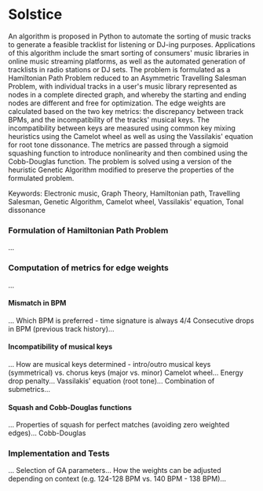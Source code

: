 # Solstice

An algorithm is proposed in Python to automate the sorting of music tracks to generate a feasible tracklist for listening or DJ-ing purposes.
Applications of this algorithm include the smart sorting of consumers' music libraries in online music streaming platforms, as well as the automated generation of tracklists in radio stations or DJ sets.
The problem is formulated as a Hamiltonian Path Problem reduced to an Asymmetric Travelling Salesman Problem,
with individual tracks in a user's music library represented as nodes in a complete directed graph,
and whereby the starting and ending nodes are different and free for optimization.
The edge weights are calculated based on the two key metrics:
the discrepancy between track BPMs, and the incompatibility of the tracks' musical keys.
The incompatibility between keys are measured using common key mixing heuristics using the Camelot wheel
as well as using the Vassilakis' equation for root tone dissonance.
The metrics are passed through a sigmoid squashing function to introduce nonlinearity and then combined using the Cobb-Douglas function.
The problem is solved using a version of the heuristic Genetic Algorithm modified to preserve the properties of the formulated problem.

Keywords: Electronic music, Graph Theory, Hamiltonian path, Travelling Salesman, Genetic Algorithm, Camelot wheel, Vassilakis' equation, Tonal dissonance

### Formulation of Hamiltonian Path Problem
...

### Computation of metrics for edge weights
...

#### Mismatch in BPM
...
Which BPM is preferred - time signature is always 4/4
Consecutive drops in BPM (previous track history)...

#### Incompatibility of musical keys
...
How are musical keys determined - intro/outro musical keys (symmetrical) vs. chorus keys (major vs. minor)
Camelot wheel...
Energy drop penalty...
Vassilakis' equation (root tone)...
Combination of submetrics...

#### Squash and Cobb-Douglas functions
...
Properties of squash for perfect matches (avoiding zero weighted edges)...
Cobb-Douglas

### Implementation and Tests
...
Selection of GA parameters...
How the weights can be adjusted depending on context (e.g. 124-128 BPM vs. 140 BPM - 138 BPM)...